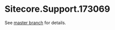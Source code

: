 # Sitecore.Support.173069

See [master branch](https://github.com/sitecoresupport/Sitecore.Support.173069) for details.